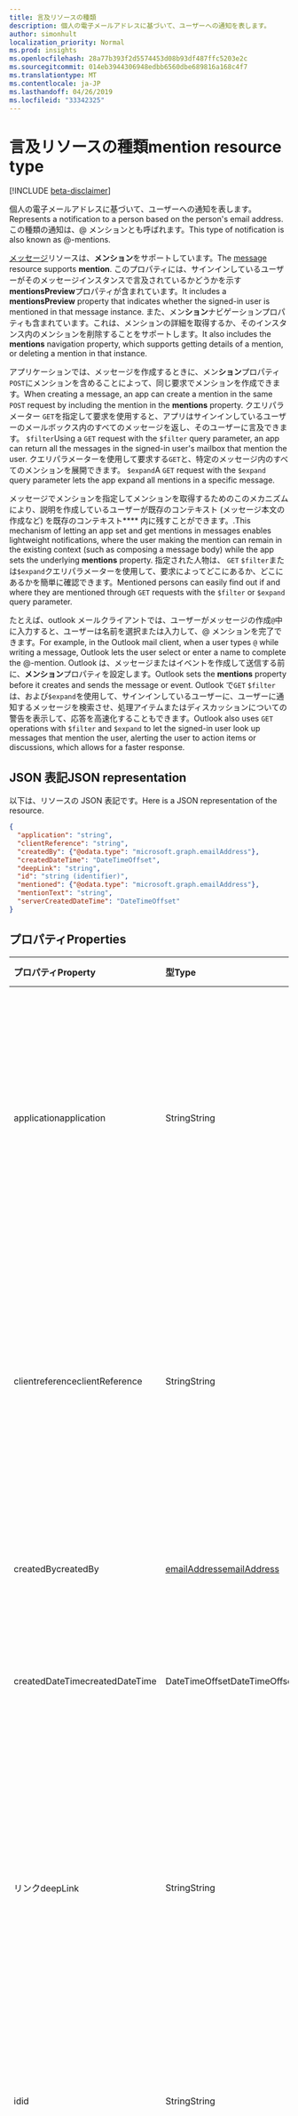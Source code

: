 ```yaml
---
title: 言及リソースの種類
description: 個人の電子メールアドレスに基づいて、ユーザーへの通知を表します。
author: simonhult
localization_priority: Normal
ms.prod: insights
ms.openlocfilehash: 28a77b393f2d5574453d08b93df487ffc5203e2c
ms.sourcegitcommit: 014eb3944306948edbb6560dbe689816a168c4f7
ms.translationtype: MT
ms.contentlocale: ja-JP
ms.lasthandoff: 04/26/2019
ms.locfileid: "33342325"
---
```

# <a name="mention-resource-type"></a><span data-ttu-id="bb77f-103">言及リソースの種類</span><span class="sxs-lookup"><span data-stu-id="bb77f-103">mention resource type</span></span>

[!INCLUDE [beta-disclaimer](../../includes/beta-disclaimer.md)]

<span data-ttu-id="bb77f-104">個人の電子メールアドレスに基づいて、ユーザーへの通知を表します。</span><span class="sxs-lookup"><span data-stu-id="bb77f-104">Represents a notification to a person based on the person's email address.</span></span> <span data-ttu-id="bb77f-105">この種類の通知は、@ メンションとも呼ばれます。</span><span class="sxs-lookup"><span data-stu-id="bb77f-105">This type of notification is also known as @-mentions.</span></span>

<span data-ttu-id="bb77f-106">[メッセージ](../resources/message.md)リソースは、**メンション**をサポートしています。</span><span class="sxs-lookup"><span data-stu-id="bb77f-106">The [message](../resources/message.md) resource supports **mention**.</span></span> <span data-ttu-id="bb77f-107">このプロパティには、サインインしているユーザーがそのメッセージインスタンスで言及されているかどうかを示す**mentionsPreview**プロパティが含まれています。</span><span class="sxs-lookup"><span data-stu-id="bb77f-107">It includes a **mentionsPreview** property that indicates whether the signed-in user is mentioned in that message instance.</span></span> <span data-ttu-id="bb77f-108">また、メン**ション**ナビゲーションプロパティも含まれています。これは、メンションの詳細を取得するか、そのインスタンス内のメンションを削除することをサポートします。</span><span class="sxs-lookup"><span data-stu-id="bb77f-108">It also includes the **mentions** navigation property, which supports getting details of a mention, or deleting a mention in that instance.</span></span>

<span data-ttu-id="bb77f-109">アプリケーションでは、メッセージを作成するときに、メン**ション**プロパティ`POST`にメンションを含めることによって、同じ要求でメンションを作成できます。</span><span class="sxs-lookup"><span data-stu-id="bb77f-109">When creating a message, an app can create a mention in the same `POST` request by including the mention in the **mentions** property.</span></span> <span data-ttu-id="bb77f-110">クエリパラメーター `GET`を指定して要求を使用すると、アプリはサインインしているユーザーのメールボックス内のすべてのメッセージを返し、そのユーザーに言及できます。 `$filter`</span><span class="sxs-lookup"><span data-stu-id="bb77f-110">Using a `GET` request with the `$filter` query parameter, an app can return all the messages in the signed-in user's mailbox that mention the user.</span></span> <span data-ttu-id="bb77f-111">クエリパラメーターを使用して要求する`GET`と、特定のメッセージ内のすべてのメンションを展開できます。 `$expand`</span><span class="sxs-lookup"><span data-stu-id="bb77f-111">A `GET` request with the `$expand` query parameter lets the app expand all mentions in a specific message.</span></span>

<span data-ttu-id="bb77f-112">メッセージでメンションを指定してメンションを取得するためのこのメカニズムにより、説明を作成しているユーザーが既存のコンテキスト (メッセージ本文の作成など) を既存のコンテキスト\*\*\*\* 内に残すことができます。.</span><span class="sxs-lookup"><span data-stu-id="bb77f-112">This mechanism of letting an app set and get mentions in messages enables lightweight notifications, where the user making the mention can remain in the existing context (such as composing a message body) while the app sets the underlying **mentions** property.</span></span> <span data-ttu-id="bb77f-113">指定された人物は、 `GET` `$filter`または`$expand`クエリパラメーターを使用して、要求によってどこにあるか、どこにあるかを簡単に確認できます。</span><span class="sxs-lookup"><span data-stu-id="bb77f-113">Mentioned persons can easily find out if and where they are mentioned through `GET` requests with the `$filter` or `$expand` query parameter.</span></span>  

<span data-ttu-id="bb77f-114">たとえば、outlook メールクライアントでは、ユーザーがメッセージの作成`@`中に入力すると、ユーザーは名前を選択または入力して、@ メンションを完了できます。</span><span class="sxs-lookup"><span data-stu-id="bb77f-114">For example, in the Outlook mail client, when a user types `@` while writing a message, Outlook lets the user select or enter a name to complete the @-mention.</span></span> <span data-ttu-id="bb77f-115">Outlook は、メッセージまたはイベントを作成して送信する前に、**メンション**プロパティを設定します。</span><span class="sxs-lookup"><span data-stu-id="bb77f-115">Outlook sets the **mentions** property before it creates and sends the message or event.</span></span> <span data-ttu-id="bb77f-116">Outlook で`GET` `$filter`は、および`$expand`を使用して、サインインしているユーザーに、ユーザーに通知するメッセージを検索させ、処理アイテムまたはディスカッションについての警告を表示して、応答を高速化することもできます。</span><span class="sxs-lookup"><span data-stu-id="bb77f-116">Outlook also uses `GET` operations with `$filter` and `$expand` to let the signed-in user look up messages that mention the user, alerting the user to action items or discussions, which allows for a faster response.</span></span>


## <a name="json-representation"></a><span data-ttu-id="bb77f-117">JSON 表記</span><span class="sxs-lookup"><span data-stu-id="bb77f-117">JSON representation</span></span>

<span data-ttu-id="bb77f-118">以下は、リソースの JSON 表記です。</span><span class="sxs-lookup"><span data-stu-id="bb77f-118">Here is a JSON representation of the resource.</span></span>

<!-- {
  "blockType": "resource",
  "optionalProperties": [

  ],
  "@odata.type": "microsoft.graph.mention"
}-->

```json
{
  "application": "string",
  "clientReference": "string",
  "createdBy": {"@odata.type": "microsoft.graph.emailAddress"},
  "createdDateTime": "DateTimeOffset",
  "deepLink": "string",
  "id": "string (identifier)",
  "mentioned": {"@odata.type": "microsoft.graph.emailAddress"},
  "mentionText": "string",
  "serverCreatedDateTime": "DateTimeOffset"
}

```
## <a name="properties"></a><span data-ttu-id="bb77f-119">プロパティ</span><span class="sxs-lookup"><span data-stu-id="bb77f-119">Properties</span></span>
| <span data-ttu-id="bb77f-120">プロパティ</span><span class="sxs-lookup"><span data-stu-id="bb77f-120">Property</span></span>     | <span data-ttu-id="bb77f-121">型</span><span class="sxs-lookup"><span data-stu-id="bb77f-121">Type</span></span>   |<span data-ttu-id="bb77f-122">説明</span><span class="sxs-lookup"><span data-stu-id="bb77f-122">Description</span></span>|
|:---------------|:--------|:----------|
|<span data-ttu-id="bb77f-123">application</span><span class="sxs-lookup"><span data-stu-id="bb77f-123">application</span></span> | <span data-ttu-id="bb77f-124">String</span><span class="sxs-lookup"><span data-stu-id="bb77f-124">String</span></span> | <span data-ttu-id="bb77f-125">メンションが作成されたアプリケーションの名前。</span><span class="sxs-lookup"><span data-stu-id="bb77f-125">The name of the application where the mention is created.</span></span> <span data-ttu-id="bb77f-126">省略可能。</span><span class="sxs-lookup"><span data-stu-id="bb77f-126">Optional.</span></span> <span data-ttu-id="bb77f-127">使用されず、**メッセージ**の既定値として null になります。</span><span class="sxs-lookup"><span data-stu-id="bb77f-127">Not used and defaulted as null for **message**.</span></span> |
|<span data-ttu-id="bb77f-128">clientreference</span><span class="sxs-lookup"><span data-stu-id="bb77f-128">clientReference</span></span> | <span data-ttu-id="bb77f-129">String</span><span class="sxs-lookup"><span data-stu-id="bb77f-129">String</span></span> | <span data-ttu-id="bb77f-130">リソースインスタンスの親を表す一意の識別子。</span><span class="sxs-lookup"><span data-stu-id="bb77f-130">A unique identifier that represents a parent of the resource instance.</span></span> <span data-ttu-id="bb77f-131">省略可能。</span><span class="sxs-lookup"><span data-stu-id="bb77f-131">Optional.</span></span> <span data-ttu-id="bb77f-132">使用されず、**メッセージ**の既定値として null になります。</span><span class="sxs-lookup"><span data-stu-id="bb77f-132">Not used and defaulted as null for **message**.</span></span> |
|<span data-ttu-id="bb77f-133">createdBy</span><span class="sxs-lookup"><span data-stu-id="bb77f-133">createdBy</span></span>  | [<span data-ttu-id="bb77f-134">emailAddress</span><span class="sxs-lookup"><span data-stu-id="bb77f-134">emailAddress</span></span>](../resources/emailaddress.md) | <span data-ttu-id="bb77f-135">メンションを行ったユーザーの電子メール情報。</span><span class="sxs-lookup"><span data-stu-id="bb77f-135">The email information of the user who made the mention.</span></span> |
|<span data-ttu-id="bb77f-136">createdDateTime</span><span class="sxs-lookup"><span data-stu-id="bb77f-136">createdDateTime</span></span>  |<span data-ttu-id="bb77f-137">DateTimeOffset</span><span class="sxs-lookup"><span data-stu-id="bb77f-137">DateTimeOffset</span></span> |<span data-ttu-id="bb77f-138">クライアントでメンションが作成された日時。</span><span class="sxs-lookup"><span data-stu-id="bb77f-138">The date and time that the mention is created on the client.</span></span> |
|<span data-ttu-id="bb77f-139">リンク</span><span class="sxs-lookup"><span data-stu-id="bb77f-139">deepLink</span></span> | <span data-ttu-id="bb77f-140">String</span><span class="sxs-lookup"><span data-stu-id="bb77f-140">String</span></span> | <span data-ttu-id="bb77f-141">リソースインスタンス内のメンションのコンテキストへのディープ web リンク。</span><span class="sxs-lookup"><span data-stu-id="bb77f-141">A deep web link to the context of the mention in the resource instance.</span></span> <span data-ttu-id="bb77f-142">省略可能。</span><span class="sxs-lookup"><span data-stu-id="bb77f-142">Optional.</span></span> <span data-ttu-id="bb77f-143">使用されず、**メッセージ**の既定値として null になります。</span><span class="sxs-lookup"><span data-stu-id="bb77f-143">Not used and defaulted as null for **message**.</span></span> |
|<span data-ttu-id="bb77f-144">id</span><span class="sxs-lookup"><span data-stu-id="bb77f-144">id</span></span> | <span data-ttu-id="bb77f-145">String</span><span class="sxs-lookup"><span data-stu-id="bb77f-145">String</span></span>| <span data-ttu-id="bb77f-146">リソース インスタンス内のメンションの一意の識別子。</span><span class="sxs-lookup"><span data-stu-id="bb77f-146">The unique identifier of a mention in a resource instance.</span></span>|
|<span data-ttu-id="bb77f-147">明記</span><span class="sxs-lookup"><span data-stu-id="bb77f-147">mentioned</span></span> | [<span data-ttu-id="bb77f-148">emailAddress</span><span class="sxs-lookup"><span data-stu-id="bb77f-148">emailAddress</span></span>](../resources/emailaddress.md) | <span data-ttu-id="bb77f-149">記載されているユーザーの電子メール情報。</span><span class="sxs-lookup"><span data-stu-id="bb77f-149">The email information of the mentioned person.</span></span> <span data-ttu-id="bb77f-150">必須です。</span><span class="sxs-lookup"><span data-stu-id="bb77f-150">Required.</span></span> |
|<span data-ttu-id="bb77f-151">mentionText</span><span class="sxs-lookup"><span data-stu-id="bb77f-151">mentionText</span></span> | <span data-ttu-id="bb77f-152">String</span><span class="sxs-lookup"><span data-stu-id="bb77f-152">String</span></span> | <span data-ttu-id="bb77f-153">省略可能。</span><span class="sxs-lookup"><span data-stu-id="bb77f-153">Optional.</span></span> <span data-ttu-id="bb77f-154">使用されず、**メッセージ**の既定値として null になります。</span><span class="sxs-lookup"><span data-stu-id="bb77f-154">Not used and defaulted as null for **message**.</span></span> <span data-ttu-id="bb77f-155">メッセージ内のメンションを取得するには、代わりにメッセージの**bodyPreview**プロパティを参照してください。</span><span class="sxs-lookup"><span data-stu-id="bb77f-155">To get the mentions in a message, see the **bodyPreview** property of the message instead.</span></span> |
|<span data-ttu-id="bb77f-156">serverん datetime</span><span class="sxs-lookup"><span data-stu-id="bb77f-156">serverCreatedDateTime</span></span> | <span data-ttu-id="bb77f-157">DateTimeOffset</span><span class="sxs-lookup"><span data-stu-id="bb77f-157">DateTimeOffset</span></span> | <span data-ttu-id="bb77f-158">メンションがサーバー上に作成された日付と時刻。</span><span class="sxs-lookup"><span data-stu-id="bb77f-158">The date and time that the mention is created on the server.</span></span> <span data-ttu-id="bb77f-159">省略可能。</span><span class="sxs-lookup"><span data-stu-id="bb77f-159">Optional.</span></span> <span data-ttu-id="bb77f-160">使用されず、**メッセージ**の既定値として null になります。</span><span class="sxs-lookup"><span data-stu-id="bb77f-160">Not used and defaulted as null for **message**.</span></span> |

## <a name="relationships"></a><span data-ttu-id="bb77f-161">リレーションシップ</span><span class="sxs-lookup"><span data-stu-id="bb77f-161">Relationships</span></span>
<span data-ttu-id="bb77f-162">なし</span><span class="sxs-lookup"><span data-stu-id="bb77f-162">None</span></span>


## <a name="methods"></a><span data-ttu-id="bb77f-163">メソッド</span><span class="sxs-lookup"><span data-stu-id="bb77f-163">Methods</span></span>

| <span data-ttu-id="bb77f-164">メソッド</span><span class="sxs-lookup"><span data-stu-id="bb77f-164">Method</span></span>           | <span data-ttu-id="bb77f-165">戻り値の型</span><span class="sxs-lookup"><span data-stu-id="bb77f-165">Return Type</span></span>    |<span data-ttu-id="bb77f-166">説明</span><span class="sxs-lookup"><span data-stu-id="bb77f-166">Description</span></span>|
|:---------------|:--------|:----------|
|<span data-ttu-id="bb77f-167">[投稿](../api/user-sendmail.md#request-2)と送信</span><span class="sxs-lookup"><span data-stu-id="bb77f-167">[Post](../api/user-sendmail.md#request-2) and send</span></span> | <span data-ttu-id="bb77f-168">なし</span><span class="sxs-lookup"><span data-stu-id="bb77f-168">None</span></span> | <span data-ttu-id="bb77f-169">新しいメッセージの一部としてメンションを作成して送信します。</span><span class="sxs-lookup"><span data-stu-id="bb77f-169">Create and send mentions as part of a new message.</span></span>|
|<span data-ttu-id="bb77f-170">新しい下書きに[投稿](../api/user-post-messages.md#request-2)する</span><span class="sxs-lookup"><span data-stu-id="bb77f-170">[Post](../api/user-post-messages.md#request-2) to a new draft</span></span> | <span data-ttu-id="bb77f-171">1つまたは複数の**メンション**オブジェクトを含む[メッセージ](../resources/message.md)。</span><span class="sxs-lookup"><span data-stu-id="bb77f-171">[message](../resources/message.md) that contains one or more **mention** objects.</span></span> | <span data-ttu-id="bb77f-172">新しいメッセージの下書きを作成し、1つまたは複数の**メンション**オブジェクトを含めます。</span><span class="sxs-lookup"><span data-stu-id="bb77f-172">Create a draft of a new message and include one or more **mention** objects.</span></span>|
|<span data-ttu-id="bb77f-173">自分宛てのメッセージを[取得](../api/user-list-messages.md#request-2)する</span><span class="sxs-lookup"><span data-stu-id="bb77f-173">[Get](../api/user-list-messages.md#request-2) messages mentioning me</span></span> | <span data-ttu-id="bb77f-174">[message](../resources/message.md) コレクション</span><span class="sxs-lookup"><span data-stu-id="bb77f-174">[message](../resources/message.md) collection</span></span> | <span data-ttu-id="bb77f-175">このユーザーの**メンション**を含む、サインインしているユーザーのメールボックス内のすべてのメッセージを取得します。</span><span class="sxs-lookup"><span data-stu-id="bb77f-175">Get all the messages in the signed-in user's mailbox that contain a **mention** of this user.</span></span>|
|<span data-ttu-id="bb77f-176">メッセージとそのメンションを[取得](../api/message-get.md#request-2)する</span><span class="sxs-lookup"><span data-stu-id="bb77f-176">[Get](../api/message-get.md#request-2) a message and its mentions</span></span> | <span data-ttu-id="bb77f-177">[message](../resources/message.md) コレクション</span><span class="sxs-lookup"><span data-stu-id="bb77f-177">[message](../resources/message.md) collection</span></span> | <span data-ttu-id="bb77f-178">メッセージを取得して、メッセージ内の各**メンション**の詳細を展開します。</span><span class="sxs-lookup"><span data-stu-id="bb77f-178">Get a message and expand the details of each **mention** in the message.</span></span>|
|<span data-ttu-id="bb77f-179">メンションを[削除](../api/message-delete.md#request-2)する</span><span class="sxs-lookup"><span data-stu-id="bb77f-179">[Delete](../api/message-delete.md#request-2) a mention</span></span> | <span data-ttu-id="bb77f-180">なし</span><span class="sxs-lookup"><span data-stu-id="bb77f-180">None</span></span> |<span data-ttu-id="bb77f-181">サインインしているユーザーのメールボックス内で指定したメッセージにおいて、指定したメンションを削除します。</span><span class="sxs-lookup"><span data-stu-id="bb77f-181">Deletes the specified mention in the specified message in the signed-in user's mailbox.</span></span> |

<!-- uuid: 8fcb5dbc-d5aa-4681-8e31-b001d5168d79
2015-10-25 14:57:30 UTC -->
<!--
{
  "type": "#page.annotation",
  "description": "mention resource",
  "keywords": "",
  "section": "documentation",
  "tocPath": "",
  "suppressions": []
}
-->
